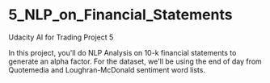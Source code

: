 # 5_NLP_on_Financial_Statements
Udacity AI for Trading Project 5

In this project, you'll do NLP Analysis on 10-k financial statements to generate an alpha factor. For the dataset, we'll be using the end of day from Quotemedia and Loughran-McDonald sentiment word lists.
